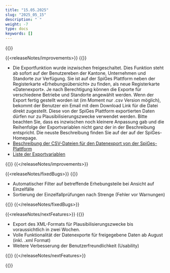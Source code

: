 ```yaml
---
title: "15.05.2025" 
slug: "2025_05_15" 
description: " "
weight: -7
type: docs
keywords: []
---
```


{{<releaseNotes>}}

{{<releaseNotes/improvements>}}
{{<markdown>}}

- Die Exportfunktion wurde inzwischen freigeschaltet. Dies Funktion steht ab sofort auf der Benutzereben der Kantone, Unternehmen und Standorte zur Verfügung. Sie ist auf der SpiGes Plattform neben der Registerkarte «Erhebungsübersicht» zu finden, als neue Registerkarte «Datenexport». Je nach Berechtigung können die Exporte für verschiedene Betriebe und Standorte angewählt werden. Wenn der Export fertig gestellt worden ist (im Moment nur .csv Version möglich), bekommt der Benutzer ein Email mit dem Download Link für die Datei direkt zugestellt.
Diese von der SpiGes Plattform exportierten Daten dürfen nur zu Plausibilisierungszwecke verwendet werden.
Bitte beachten Sie, dass es inzwischen noch kleinere Anpassung gab und die Reihenfolge der Exportvariablen nicht ganz der in der Beschreibung entspricht. Die neuste Beschreibung finden Sie auf der auf der SpiGes-Homepage.
- [Beschreibung der CSV-Dateien für den Datenexport von der SpiGes-Plattform](https://www.bfs.admin.ch/bfs/de/home/statistiken/gesundheit/gesundheitswesen/projekt-spiges.assetdetail.35810462.html)
- [Liste der Exportvariablen](https://www.bfs.admin.ch/asset/de/35810531)

{{</markdown>}}
{{</releaseNotes/improvements>}}

{{<releaseNotes/fixedBugs>}}
{{<markdown>}}

- Automatischer Filter auf betreffende Erhebungsteile bei Ansicht auf Einzelfälle
- Sortierung der Einzelfallprüfungen nach Strenge (Fehler vor Warnungen)

{{</markdown>}}
{{</releaseNotes/fixedBugs>}}

{{<releaseNotes/nextFeatures>}}
{{<markdown>}}

- Export des XML-Formats für Plausibilisierungszwecke bis voraussichtlich in zwei Wochen.
- Volle Funktionalität der Datenexporte für freigegebene Daten ab August (inkl. .xml Format)
- Weitere Verbesserung der Benutzerfreundlichkeit (Usability)

{{</markdown>}}
{{</releaseNotes/nextFeatures>}}

{{</releaseNotes>}}
